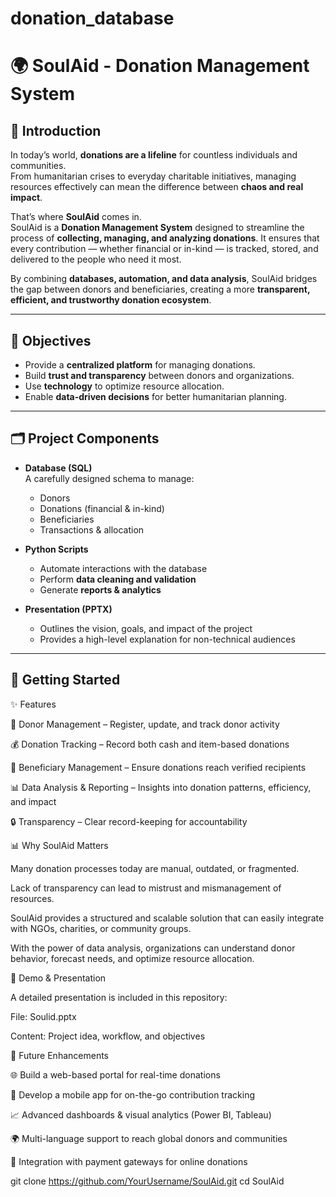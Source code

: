 # donation_database
# 🌍 SoulAid - Donation Management System

## 📖 Introduction
In today’s world, **donations are a lifeline** for countless individuals and communities.  
From humanitarian crises to everyday charitable initiatives, managing resources effectively can mean the difference between **chaos and real impact**.  

That’s where **SoulAid** comes in.  
SoulAid is a **Donation Management System** designed to streamline the process of **collecting, managing, and analyzing donations**. It ensures that every contribution — whether financial or in-kind — is tracked, stored, and delivered to the people who need it most.  

By combining **databases, automation, and data analysis**, SoulAid bridges the gap between donors and beneficiaries, creating a more **transparent, efficient, and trustworthy donation ecosystem**.

---

## 🎯 Objectives
- Provide a **centralized platform** for managing donations.  
- Build **trust and transparency** between donors and organizations.  
- Use **technology** to optimize resource allocation.  
- Enable **data-driven decisions** for better humanitarian planning.  

---

## 🗂 Project Components
- **Database (SQL)**  
  A carefully designed schema to manage:
  - Donors  
  - Donations (financial & in-kind)  
  - Beneficiaries  
  - Transactions & allocation  

- **Python Scripts**  
  - Automate interactions with the database  
  - Perform **data cleaning and validation**  
  - Generate **reports & analytics**  

- **Presentation (PPTX)**  
  - Outlines the vision, goals, and impact of the project  
  - Provides a high-level explanation for non-technical audiences  

---

## 🚀 Getting Started
✨ Features

👥 Donor Management – Register, update, and track donor activity

💰 Donation Tracking – Record both cash and item-based donations

🎯 Beneficiary Management – Ensure donations reach verified recipients

📊 Data Analysis & Reporting – Insights into donation patterns, efficiency, and impact

🔒 Transparency – Clear record-keeping for accountability

📊 Why SoulAid Matters

Many donation processes today are manual, outdated, or fragmented.

Lack of transparency can lead to mistrust and mismanagement of resources.

SoulAid provides a structured and scalable solution that can easily integrate with NGOs, charities, or community groups.

With the power of data analysis, organizations can understand donor behavior, forecast needs, and optimize resource allocation.

🎥 Demo & Presentation

A detailed presentation is included in this repository:

File: Soulid.pptx

Content: Project idea, workflow, and objectives

🔮 Future Enhancements

🌐 Build a web-based portal for real-time donations

📱 Develop a mobile app for on-the-go contribution tracking

📈 Advanced dashboards & visual analytics (Power BI, Tableau)

🌍 Multi-language support to reach global donors and communities

🤝 Integration with payment gateways for online donations

git clone https://github.com/YourUsername/SoulAid.git
cd SoulAid
